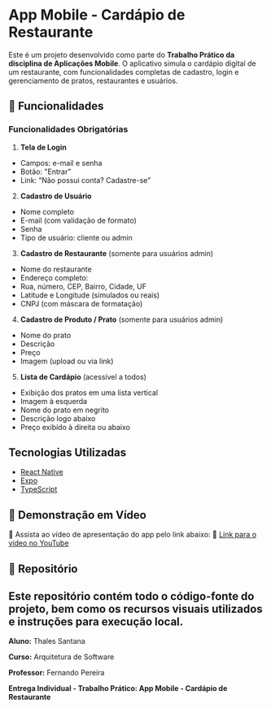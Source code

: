 # App Mobile - Cardápio de Restaurante 
Este é um projeto desenvolvido como parte do **Trabalho Prático da disciplina
de Aplicações Mobile**. O aplicativo simula o cardápio digital de um
restaurante, com funcionalidades completas de cadastro, login e gerenciamento de
pratos, restaurantes e usuários.
## 📱 Funcionalidades
### Funcionalidades Obrigatórias
1. **Tela de Login**
- Campos: e-mail e senha
- Botão: "Entrar"
- Link: “Não possui conta? Cadastre-se”
2. **Cadastro de Usuário**
- Nome completo
- E-mail (com validação de formato)
- Senha
- Tipo de usuário: cliente ou admin
3. **Cadastro de Restaurante** (somente para usuários admin)
- Nome do restaurante
- Endereço completo:
- Rua, número, CEP, Bairro, Cidade, UF
- Latitude e Longitude (simulados ou reais)
- CNPJ (com máscara de formatação)
4. **Cadastro de Produto / Prato** (somente para usuários admin)
- Nome do prato
- Descrição
- Preço
- Imagem (upload ou via link)
5. **Lista de Cardápio** (acessível a todos)
- Exibição dos pratos em uma lista vertical
- Imagem à esquerda
- Nome do prato em negrito
- Descrição logo abaixo
- Preço exibido à direita ou abaixo
## Tecnologias Utilizadas 
- [React Native](https://reactnative.dev/)
- [Expo](https://expo.dev/)
- [TypeScript](https://www.typescriptlang.org/)
## 📱 Demonstração em Vídeo
📱 Assista ao vídeo de apresentação do app pelo link abaixo:
📱 [Link para o vídeo no YouTube](https://youtu.be/YcGNjlpkYUA)
## 📱 Repositório
Este repositório contém todo o código-fonte do projeto, bem como os recursos
visuais utilizados e instruções para execução local.
---
**Aluno:** Thales Santana

**Curso:** Arquitetura de Software

**Professor:** Fernando Pereira

**Entrega Individual - Trabalho Prático: App Mobile - Cardápio de Restaurante**
